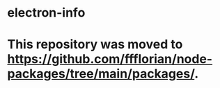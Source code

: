 # electron-info 

# This repository was moved to https://github.com/ffflorian/node-packages/tree/main/packages/.
